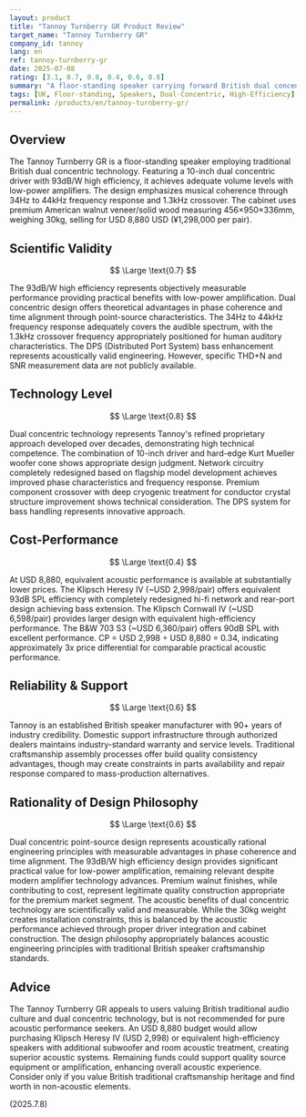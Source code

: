 ```yaml
---
layout: product
title: "Tannoy Turnberry GR Product Review"
target_name: "Tannoy Turnberry GR"
company_id: tannoy
lang: en
ref: tannoy-turnberry-gr
date: 2025-07-08
rating: [3.1, 0.7, 0.8, 0.4, 0.6, 0.6]
summary: "A floor-standing speaker carrying forward British dual concentric technology tradition. Features 93dB/W high efficiency and 1.3kHz crossover for musical coherence, but at USD 8,880 the price presents significant cost-performance challenges when equivalent performance is available at 1/3 the cost."
tags: [UK, Floor-standing, Speakers, Dual-Concentric, High-Efficiency]
permalink: /products/en/tannoy-turnberry-gr/
---
```


## Overview

The Tannoy Turnberry GR is a floor-standing speaker employing traditional British dual concentric technology. Featuring a 10-inch dual concentric driver with 93dB/W high efficiency, it achieves adequate volume levels with low-power amplifiers. The design emphasizes musical coherence through 34Hz to 44kHz frequency response and 1.3kHz crossover. The cabinet uses premium American walnut veneer/solid wood measuring 456×950×336mm, weighing 30kg, selling for USD 8,880 USD (¥1,298,000 per pair).

## Scientific Validity

$$ \Large \text{0.7} $$

The 93dB/W high efficiency represents objectively measurable performance providing practical benefits with low-power amplification. Dual concentric design offers theoretical advantages in phase coherence and time alignment through point-source characteristics. The 34Hz to 44kHz frequency response adequately covers the audible spectrum, with the 1.3kHz crossover frequency appropriately positioned for human auditory characteristics. The DPS (Distributed Port System) bass enhancement represents acoustically valid engineering. However, specific THD+N and SNR measurement data are not publicly available.

## Technology Level

$$ \Large \text{0.8} $$

Dual concentric technology represents Tannoy's refined proprietary approach developed over decades, demonstrating high technical competence. The combination of 10-inch driver and hard-edge Kurt Mueller woofer cone shows appropriate design judgment. Network circuitry completely redesigned based on flagship model development achieves improved phase characteristics and frequency response. Premium component crossover with deep cryogenic treatment for conductor crystal structure improvement shows technical consideration. The DPS system for bass handling represents innovative approach.

## Cost-Performance

$$ \Large \text{0.4} $$

At USD 8,880, equivalent acoustic performance is available at substantially lower prices. The Klipsch Heresy IV (~USD 2,998/pair) offers equivalent 93dB SPL efficiency with completely redesigned hi-fi network and rear-port design achieving bass extension. The Klipsch Cornwall IV (~USD 6,598/pair) provides larger design with equivalent high-efficiency performance. The B&W 703 S3 (~USD 6,360/pair) offers 90dB SPL with excellent performance. CP = USD 2,998 ÷ USD 8,880 = 0.34, indicating approximately 3x price differential for comparable practical acoustic performance.

## Reliability & Support

$$ \Large \text{0.6} $$

Tannoy is an established British speaker manufacturer with 90+ years of industry credibility. Domestic support infrastructure through authorized dealers maintains industry-standard warranty and service levels. Traditional craftsmanship assembly processes offer build quality consistency advantages, though may create constraints in parts availability and repair response compared to mass-production alternatives.

## Rationality of Design Philosophy

$$ \Large \text{0.6} $$

Dual concentric point-source design represents acoustically rational engineering principles with measurable advantages in phase coherence and time alignment. The 93dB/W high efficiency design provides significant practical value for low-power amplification, remaining relevant despite modern amplifier technology advances. Premium walnut finishes, while contributing to cost, represent legitimate quality construction appropriate for the premium market segment. The acoustic benefits of dual concentric technology are scientifically valid and measurable. While the 30kg weight creates installation constraints, this is balanced by the acoustic performance achieved through proper driver integration and cabinet construction. The design philosophy appropriately balances acoustic engineering principles with traditional British speaker craftsmanship standards.

## Advice

The Tannoy Turnberry GR appeals to users valuing British traditional audio culture and dual concentric technology, but is not recommended for pure acoustic performance seekers. An USD 8,880 budget would allow purchasing Klipsch Heresy IV (USD 2,998) or equivalent high-efficiency speakers with additional subwoofer and room acoustic treatment, creating superior acoustic systems. Remaining funds could support quality source equipment or amplification, enhancing overall acoustic experience. Consider only if you value British traditional craftsmanship heritage and find worth in non-acoustic elements.

(2025.7.8)